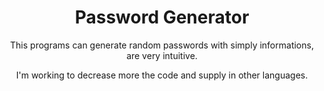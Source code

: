 <div align="center">
  <h1>Password Generator</h1>
  <p>
  
This programs can generate random passwords with simply informations, are very intuitive.

I'm working to decrease more the code and supply in other languages.
  </p>
</div>
